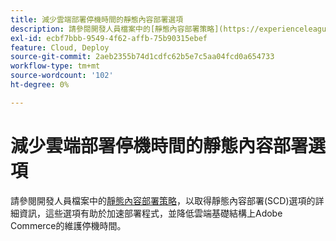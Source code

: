 ```yaml
---
title: 減少雲端部署停機時間的靜態內容部署選項
description: 請參閱開發人員檔案中的[靜態內容部署策略](https://experienceleague.adobe.com/en/docs/commerce-cloud-service/user-guide/develop/deploy/static-content)，深入瞭解靜態內容部署(SCD)選項，協助您加速部署程式，並減少雲端基礎結構上Adobe Commerce的維護停機時間。
exl-id: ecbf7bbb-9549-4f62-affb-75b90315ebef
feature: Cloud, Deploy
source-git-commit: 2aeb2355b74d1cdfc62b5e7c5aa04fcd0a654733
workflow-type: tm+mt
source-wordcount: '102'
ht-degree: 0%

---
```


# 減少雲端部署停機時間的靜態內容部署選項

請參閱開發人員檔案中的[靜態內容部署策略](https://experienceleague.adobe.com/en/docs/commerce-cloud-service/user-guide/develop/deploy/static-content)，以取得靜態內容部署(SCD)選項的詳細資訊，這些選項有助於加速部署程式，並降低雲端基礎結構上Adobe Commerce的維護停機時間。
